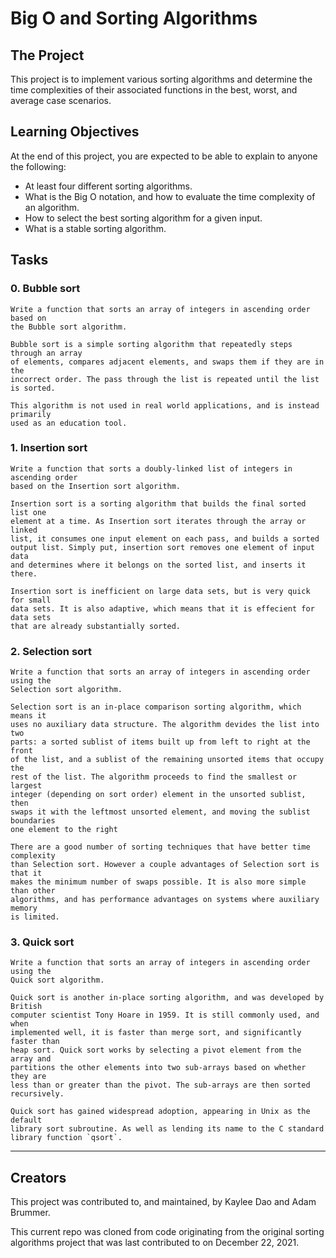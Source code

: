 # Big O and Sorting Algorithms


## The Project
This project is to implement various sorting algorithms and determine the time
complexities of their associated functions in the best, worst, and average
case scenarios.


## Learning Objectives
At the end of this project, you are expected to be able to explain to anyone 
the following:

* At least four different sorting algorithms.
* What is the Big O notation, and how to evaluate the time complexity of an algorithm.
* How to select the best sorting algorithm for a given input.
* What is a stable sorting algorithm.


## Tasks

### 0. Bubble sort

	Write a function that sorts an array of integers in ascending order based on
	the Bubble sort algorithm.

	Bubble sort is a simple sorting algorithm that repeatedly steps through an array
	of elements, compares adjacent elements, and swaps them if they are in the 
	incorrect order. The pass through the list is repeated until the list is sorted.

	This algorithm is not used in real world applications, and is instead primarily
	used as an education tool.

### 1. Insertion sort

	Write a function that sorts a doubly-linked list of integers in ascending order
	based on the Insertion sort algorithm.

	Insertion sort is a sorting algorithm that builds the final sorted list one
	element at a time. As Insertion sort iterates through the array or linked
	list, it consumes one input element on each pass, and builds a sorted 
	output list. Simply put, insertion sort removes one element of input data
	and determines where it belongs on the sorted list, and inserts it there.

	Insertion sort is inefficient on large data sets, but is very quick for small
	data sets. It is also adaptive, which means that it is effecient for data sets
	that are already substantially sorted.

### 2. Selection sort

	Write a function that sorts an array of integers in ascending order using the
	Selection sort algorithm.

	Selection sort is an in-place comparison sorting algorithm, which means it
	uses no auxiliary data structure. The algorithm devides the list into two
	parts: a sorted sublist of items built up from left to right at the front 
	of the list, and a sublist of the remaining unsorted items that occupy the
	rest of the list. The algorithm proceeds to find the smallest or largest 
	integer (depending on sort order) element in the unsorted sublist, then 
	swaps it with the leftmost unsorted element, and moving the sublist boundaries
	one element to the right

	There are a good number of sorting techniques that have better time complexity
	than Selection sort. However a couple advantages of Selection sort is that it 
	makes the minimum number of swaps possible. It is also more simple than other 
	algorithms, and has performance advantages on systems where auxiliary memory
	is limited.

### 3. Quick sort

	Write a function that sorts an array of integers in ascending order using the
	Quick sort algorithm.

	Quick sort is another in-place sorting algorithm, and was developed by British
	computer scientist Tony Hoare in 1959. It is still commonly used, and when 
	implemented well, it is faster than merge sort, and significantly faster than
	heap sort. Quick sort works by selecting a pivot element from the array and
	partitions the other elements into two sub-arrays based on whether they are 
	less than or greater than the pivot. The sub-arrays are then sorted recursively.

	Quick sort has gained widespread adoption, appearing in Unix as the default
	library sort subroutine. As well as lending its name to the C standard
	library function `qsort`.

---
## Creators
This project was contributed to, and maintained, by Kaylee Dao and
Adam Brummer.

This current repo was cloned from code originating from the original sorting algorithms project
that was last contributed to on December 22, 2021.
